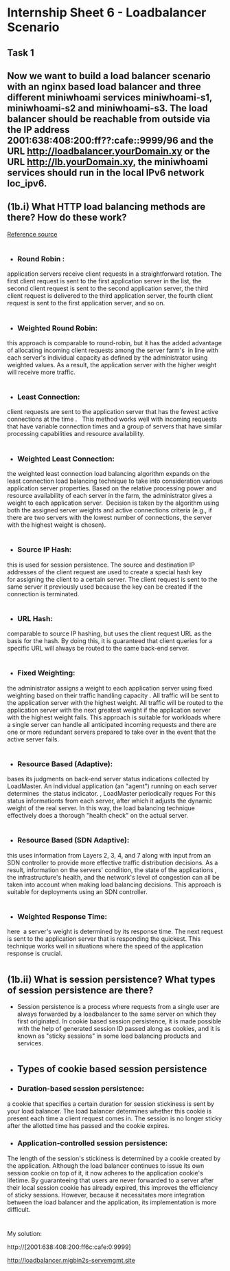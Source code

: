 # Internship Sheet 6 - Loadbalancer Scenario
## Task 1
## Now we want to build a load balancer scenario with an nginx based load balancer and three different miniwhoami services miniwhoami-s1, miniwhoami-s2 and miniwhoami-s3. The load balancer should be reachable from outside via the IP address 2001:638:408:200:ff??:cafe::9999/96 and the URL http://loadbalancer.yourDomain.xy or the URL http://lb.yourDomain.xy, the miniwhoami services should run in the local IPv6 network loc_ipv6.

## (1b.i) What HTTP load balancing methods are there? How do these work?
[Reference source](https://kemptechnologies.com/load-balancer/load-balancing-algorithms-techniques)
#
* ### Round Robin : 
application servers receive client requests in a straightforward rotation. The first client request is sent to the first application server in the list, the second client request is sent to the second application server, the third client request is delivered to the third application server, the fourth client request is sent to the first application server, and so on.
#

* ### Weighted Round Robin: 
this approach is comparable to round-robin, but it has the added advantage of allocating incoming client requests among the server farm's  in line with each server's individual capacity as defined by the administrator using weighted values. As a result, the application server with the higher weight will receive more traffic.
#

* ### Least Connection:  
client requests are sent to the application server that has the fewest active connections at the time .   This method works well with incoming requests that have variable connection times and a group of servers that have similar processing capabilities and resource availability.
#

* ### Weighted Least Connection:
the weighted least connection load balancing algorithm expands on the least connection load balancing technique to take into consideration various application server properties. Based on the relative processing power and resource availability of each server in the farm, the administrator gives a weight to each application server.  Decision is taken by the algorithm using both the assigned server weights and active connections criteria (e.g., if there are two servers with the lowest number of connections, the server with the highest weight is chosen).
#

* ### Source IP Hash: 
this is used for session persistence. The source and destination IP addresses of the client request are used to create a special hash key for assigning the client to a certain server. The client request is sent to the same server it previously used because the key can be created if the connection is terminated. 
#

* ### URL Hash: 
comparable to source IP hashing, but uses the client request URL as the basis for the hash. By doing this, it is guaranteed that client queries for a specific URL will always be routed to the same back-end server.
#

* ### Fixed Weighting: 
the administrator assigns a weight to each application server using fixed weighting based on their traffic handling capacity . All traffic will be sent to the application server with the highest weight. All traffic will be routed to the application server with the next greatest weight if the application server with the highest weight fails. This approach is suitable for workloads where a single server can handle all anticipated incoming requests and there are one or more redundant servers prepared to take over in the event that the active server fails.
#

* ### Resource Based (Adaptive): 
bases its judgments on back-end server status indications collected by LoadMaster. An individual application (an "agent") running on each server determines  the status indicator. , LoadMaster periodically reques For this status informationts from each server, after which it adjusts the dynamic weight of the real server. In this way, the load balancing technique effectively does a thorough "health check" on the actual server.
#

* ### Resource Based (SDN Adaptive): 
this uses information from Layers 2, 3, 4, and 7 along with input from an SDN controller to provide more effective traffic distribution decisions. As a result, information on the servers' condition, the state of the applications , the infrastructure's health, and the network's level of congestion can all be taken into account when making load balancing decisions. This approach is suitable for deployments using an SDN controller.
#

* ###  Weighted Response Time:  
here  a server's weight is determined by its response time. The next request is sent to the application server that is responding the quickest. This technique works well in situations where the speed of the application response is crucial.
#

## (1b.ii) What is session persistence? What types of session persistence are there?
* Session persistence is a process where requests from a single user are always forwarded by a loadbalancer to the same server on which they first originated. In cookie based session persistence, it is made possible with the help of generated session ID passed along as cookies, and it is known as "sticky sessions" in some load balancing products and services.
#  
* ## Types of cookie based session persistence
* ### Duration-based session persistence:
a cookie that specifies a certain duration for session stickiness is sent by your load balancer. The load balancer determines whether this cookie is present each time a client request comes in. The session is no longer sticky after the allotted time has passed and the cookie expires.

* ### Application-controlled session persistence:
The length of the session's stickiness is determined by a cookie created by the application. Although the load balancer continues to issue its own session cookie on top of it, it now adheres to the application cookie's lifetime. By guaranteeing that users are never forwarded to a server after their local session cookie has already expired, this improves the efficiency of sticky sessions. However, because it necessitates more integration between the load balancer and the application, its implementation is more difficult.

#

My solution:

http://[2001:638:408:200:ff6c:cafe:0:9999]

http://loadbalancer.migbin2s-servemgmt.site